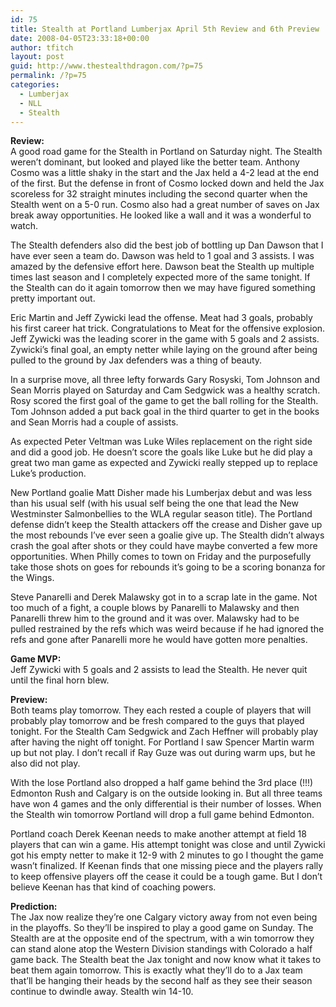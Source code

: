 ```yaml
---
id: 75
title: Stealth at Portland Lumberjax April 5th Review and 6th Preview
date: 2008-04-05T23:33:18+00:00
author: tfitch
layout: post
guid: http://www.thestealthdragon.com/?p=75
permalink: /?p=75
categories:
  - Lumberjax
  - NLL
  - Stealth
---
```

**Review:**  
A good road game for the Stealth in Portland on Saturday night. The Stealth weren&#8217;t dominant, but looked and played like the better team. Anthony Cosmo was a little shaky in the start and the Jax held a 4-2 lead at the end of the first. But the defense in front of Cosmo locked down and held the Jax scoreless for 32 straight minutes including the second quarter when the Stealth went on a 5-0 run. Cosmo also had a great number of saves on Jax break away opportunities. He looked like a wall and it was a wonderful to watch.

The Stealth defenders also did the best job of bottling up Dan Dawson that I have ever seen a team do. Dawson was held to 1 goal and 3 assists. I was amazed by the defensive effort here. Dawson beat the Stealth up multiple times last season and I completely expected more of the same tonight. If the Stealth can do it again tomorrow then we may have figured something pretty important out.

Eric Martin and Jeff Zywicki lead the offense. Meat had 3 goals, probably his first career hat trick. Congratulations to Meat for the offensive explosion. Jeff Zywicki was the leading scorer in the game with 5 goals and 2 assists. Zywicki&#8217;s final goal, an empty netter while laying on the ground after being pulled to the ground by Jax defenders was a thing of beauty.

In a surprise move, all three lefty forwards Gary Rosyski, Tom Johnson and Sean Morris played on Saturday and Cam Sedgwick was a healthy scratch. Rosy scored the first goal of the game to get the ball rolling for the Stealth. Tom Johnson added a put back goal in the third quarter to get in the books and Sean Morris had a couple of assists.

As expected Peter Veltman was Luke Wiles replacement on the right side and did a good job. He doesn&#8217;t score the goals like Luke but he did play a great two man game as expected and Zywicki really stepped up to replace Luke&#8217;s production.

New Portland goalie Matt Disher made his Lumberjax debut and was less than his usual self (with his usual self being the one that lead the New Westminster Salmonbellies to the WLA regular season title). The Portland defense didn&#8217;t keep the Stealth attackers off the crease and Disher gave up the most rebounds I&#8217;ve ever seen a goalie give up. The Stealth didn&#8217;t always crash the goal after shots or they could have maybe converted a few more opportunities. When Philly comes to town on Friday and the purposefully take those shots on goes for rebounds it&#8217;s going to be a scoring bonanza for the Wings.

Steve Panarelli and Derek Malawsky got in to a scrap late in the game. Not too much of a fight, a couple blows by Panarelli to Malawsky and then Panarelli threw him to the ground and it was over. Malawsky had to be pulled restrained by the refs which was weird because if he had ignored the refs and gone after Panarelli more he would have gotten more penalties.

**Game MVP:**  
Jeff Zywicki with 5 goals and 2 assists to lead the Stealth. He never quit until the final horn blew.

**Preview:**  
Both teams play tomorrow. They each rested a couple of players that will probably play tomorrow and be fresh compared to the guys that played tonight. For the Stealth Cam Sedgwick and Zach Heffner will probably play after having the night off tonight. For Portland I saw Spencer Martin warm up but not play. I don&#8217;t recall if Ray Guze was out during warm ups, but he also did not play.

With the lose Portland also dropped a half game behind the 3rd place (!!!) Edmonton Rush and Calgary is on the outside looking in. But all three teams have won 4 games and the only differential is their number of losses. When the Stealth win tomorrow Portland will drop a full game behind Edmonton.

Portland coach Derek Keenan needs to make another attempt at field 18 players that can win a game. His attempt tonight was close and until Zywicki got his empty netter to make it 12-9 with 2 minutes to go I thought the game wasn&#8217;t finalized. If Keenan finds that one missing piece and the players rally to keep offensive players off the cease it could be a tough game. But I don&#8217;t believe Keenan has that kind of coaching powers.

**Prediction:**  
The Jax now realize they&#8217;re one Calgary victory away from not even being in the playoffs. So they&#8217;ll be inspired to play a good game on Sunday. The Stealth are at the opposite end of the spectrum, with a win tomorrow they can stand alone atop the Western Division standings with Colorado a half game back. The Stealth beat the Jax tonight and now know what it takes to beat them again tomorrow. This is exactly what they&#8217;ll do to a Jax team that&#8217;ll be hanging their heads by the second half as they see their season continue to dwindle away. Stealth win 14-10.